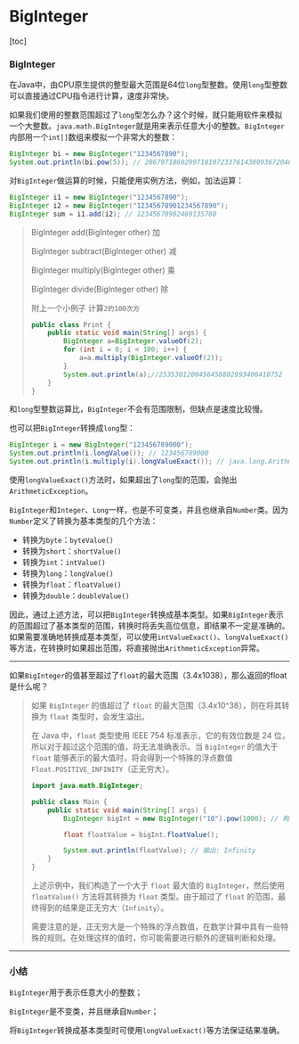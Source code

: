# BigInteger

[toc]

### BigInteger

在Java中，由CPU原生提供的整型最大范围是64位`long`型整数。使用`long`型整数可以直接通过CPU指令进行计算，速度非常快。

如果我们使用的整数范围超过了`long`型怎么办？这个时候，就只能用软件来模拟一个大整数。`java.math.BigInteger`就是用来表示任意大小的整数。`BigInteger`内部用一个`int[]`数组来模拟一个非常大的整数：

```java
BigInteger bi = new BigInteger("1234567890");
System.out.println(bi.pow(5)); // 2867971860299718107233761438093672048294900000
```

对`BigInteger`做运算的时候，只能使用实例方法，例如，加法运算：

```java
BigInteger i1 = new BigInteger("1234567890");
BigInteger i2 = new BigInteger("12345678901234567890");
BigInteger sum = i1.add(i2); // 12345678902469135780
```

> BigInteger add(BigInteger other) 				加 
>
> BigInteger subtract(BigInteger other)		减 
>
> BigInteger multiply(BigInteger other)		乘 
>
> BigInteger divide(BigInteger other)			除
>
> 附上一个小例子 计算`2的100次方`
>
> ```java
> public class Print {
>     public static void main(String[] args) {
>         BigInteger a=BigInteger.valueOf(2);
>         for (int i = 0; i < 100; i++) {
>             a=a.multiply(BigInteger.valueOf(2));
>         }
>         System.out.println(a);//2535301200456458802993406410752
>     }
> }
> ```

和`long`型整数运算比，`BigInteger`不会有范围限制，但缺点是速度比较慢。

也可以把`BigInteger`转换成`long`型：

```java
BigInteger i = new BigInteger("123456789000");
System.out.println(i.longValue()); // 123456789000
System.out.println(i.multiply(i).longValueExact()); // java.lang.ArithmeticException: BigInteger out of long range
```

使用`longValueExact()`方法时，如果超出了`long`型的范围，会抛出`ArithmeticException`。

`BigInteger`和`Integer`、`Long`一样，也是不可变类，并且也继承自`Number`类。因为`Number`定义了转换为基本类型的几个方法：

- 转换为`byte`：`byteValue()`
- 转换为`short`：`shortValue()`
- 转换为`int`：`intValue()`
- 转换为`long`：`longValue()`
- 转换为`float`：`floatValue()`
- 转换为`double`：`doubleValue()`

因此，通过上述方法，可以把`BigInteger`转换成基本类型。如果`BigInteger`表示的范围超过了基本类型的范围，转换时将丢失高位信息，即结果不一定是准确的。如果需要准确地转换成基本类型，可以使用`intValueExact()`、`longValueExact()`等方法，在转换时如果超出范围，将直接抛出`ArithmeticException`异常。

---

如果`BigInteger`的值甚至超过了`float`的最大范围（3.4x1038），那么返回的float是什么呢？

> 如果 `BigInteger` 的值超过了 `float` 的最大范围（3.4x10^38），则在将其转换为 `float` 类型时，会发生溢出。
>
> 在 Java 中，`float` 类型使用 IEEE 754 标准表示，它的有效位数是 24 位，所以对于超过这个范围的值，将无法准确表示。当 `BigInteger` 的值大于 `float` 能够表示的最大值时，将会得到一个特殊的浮点数值 `Float.POSITIVE_INFINITY`（正无穷大）。
>
> ```java
> import java.math.BigInteger;
> 
> public class Main {
>     public static void main(String[] args) {
>         BigInteger bigInt = new BigInteger("10").pow(1000); // 构造一个大于 float 最大值的 BigInteger
> 
>         float floatValue = bigInt.floatValue();
> 
>         System.out.println(floatValue); // 输出: Infinity
>     }
> }
> ```
>
> 上述示例中，我们构造了一个大于 `float` 最大值的 `BigInteger`，然后使用 `floatValue()` 方法将其转换为 `float` 类型。由于超过了 `float` 的范围，最终得到的结果是正无穷大（`Infinity`）。
>
> 需要注意的是，正无穷大是一个特殊的浮点数值，在数学计算中具有一些特殊的规则。在处理这样的值时，你可能需要进行额外的逻辑判断和处理。

---

### 小结

`BigInteger`用于表示任意大小的整数；

`BigInteger`是不变类，并且继承自`Number`；

将`BigInteger`转换成基本类型时可使用`longValueExact()`等方法保证结果准确。
